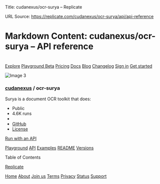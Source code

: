 Title: cudanexus/ocr-surya – Replicate

URL Source: https://replicate.com/cudanexus/ocr-surya/api/api-reference

Markdown Content:
cudanexus/ocr-surya – API reference
===============

[](https://replicate.com/ "Replicate")
======================================

[Explore](https://replicate.com/explore) [Playground Beta](https://replicate.com/playground) [Pricing](https://replicate.com/pricing) [Docs](https://replicate.com/docs) [Blog](https://replicate.com/blog) [Changelog](https://replicate.com/changelog) [Sign in](https://replicate.com/signin?next=/cudanexus/ocr-surya/api/api-reference) [Get started](https://replicate.com/docs)

![Image 3](https://github.com/cudanexus.png)

### [cudanexus](https://replicate.com/cudanexus) / ocr-surya

Surya is a document OCR toolkit that does:

*   Public
*   4.6K runs
*   
*   [GitHub](https://github.com/VikParuchuri/surya)
*   [License](https://github.com/VikParuchuri/surya?tab=GPL-3.0-1-ov-file#readme)

[Run with an API](https://replicate.com/cudanexus/ocr-surya/api)

[Playground](https://replicate.com/cudanexus/ocr-surya) [API](https://replicate.com/cudanexus/ocr-surya/api) [Examples](https://replicate.com/cudanexus/ocr-surya/examples) [README](https://replicate.com/cudanexus/ocr-surya/readme) [Versions](https://replicate.com/cudanexus/ocr-surya/versions)

Table of Contents

[Replicate](https://replicate.com/)

[Home](https://replicate.com/home) [About](https://replicate.com/about) [Join us](https://replicate.com/about#join-us) [Terms](https://replicate.com/terms) [Privacy](https://replicate.com/privacy) [Status](https://replicatestatus.com/) [Support](https://replicate.com/support)
